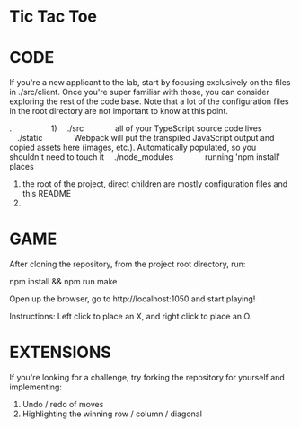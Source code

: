 # Tic Tac Toe

# CODE

If you're a new applicant to the lab, start by focusing exclusively on
the files in ./src/client. Once you're super familiar with those, you can
consider exploring the rest of the code base. Note that a lot of the configuration
files in the root directory are not important to know at this point.

.&emsp;&emsp;&emsp;&emsp;&emsp;1)
&emsp;./src&emsp;&emsp;&emsp;&emsp;all of your TypeScript source code lives
&emsp;./static&emsp;&emsp;&emsp;&emsp;Webpack will put the transpiled JavaScript output and copied assets here (images, etc.). Automatically populated, so you shouldn't need to touch it
&emsp;./node_modules&emsp;&emsp;&emsp;&emsp;running 'npm install' places

1) the root of the project, direct children are mostly configuration files and this README
2) 

# GAME

After cloning the repository, from the project root directory, run:

npm install && npm run make

Open up the browser, go to http://localhost:1050 and start playing!

Instructions: Left click to place an X, and right click to place an O.

# EXTENSIONS

If you're looking for a challenge, try forking the repository for yourself and implementing:
1) Undo / redo of moves
2) Highlighting the winning row / column / diagonal
